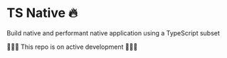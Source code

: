 # TS Native 🔥

Build native and performant native application using a TypeScript subset

🚨🚨🚨 This repo is on active development 🚨🚨🚨
